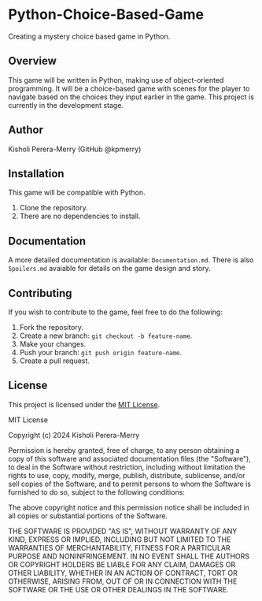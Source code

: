 # Python-Choice-Based-Game
Creating a mystery choice based game in Python.
## Overview
This game will be written in Python, making use of object-oriented programming. It will be a choice-based game with scenes for the player to navigate based on the choices they input earlier in the game. This project is currently in the development stage. 
## Author
Kisholi Perera-Merry (GitHub @kpmerry)
## Installation
This game will be compatible with Python.
1. Clone the repository.
2. There are no dependencies to install.
## Documentation
A more detailed documentation is available: `Documentation.md`. There is also `Spoilers.md` avaiable for details on the game design and story.
## Contributing
If you wish to contribute to the game, feel free to do the following:
1. Fork the repository.
2. Create a new branch: `git checkout -b feature-name`.
3. Make your changes.
4. Push your branch: `git push origin feature-name`.
5. Create a pull request.
## License
This project is licensed under the [MIT License](LICENSE).

MIT License

Copyright (c) 2024 Kisholi Perera-Merry

Permission is hereby granted, free of charge, to any person obtaining a copy
of this software and associated documentation files (the "Software"), to deal
in the Software without restriction, including without limitation the rights
to use, copy, modify, merge, publish, distribute, sublicense, and/or sell
copies of the Software, and to permit persons to whom the Software is
furnished to do so, subject to the following conditions:

The above copyright notice and this permission notice shall be included in all
copies or substantial portions of the Software.

THE SOFTWARE IS PROVIDED "AS IS", WITHOUT WARRANTY OF ANY KIND, EXPRESS OR
IMPLIED, INCLUDING BUT NOT LIMITED TO THE WARRANTIES OF MERCHANTABILITY,
FITNESS FOR A PARTICULAR PURPOSE AND NONINFRINGEMENT. IN NO EVENT SHALL THE
AUTHORS OR COPYRIGHT HOLDERS BE LIABLE FOR ANY CLAIM, DAMAGES OR OTHER
LIABILITY, WHETHER IN AN ACTION OF CONTRACT, TORT OR OTHERWISE, ARISING FROM,
OUT OF OR IN CONNECTION WITH THE SOFTWARE OR THE USE OR OTHER DEALINGS IN THE
SOFTWARE.
